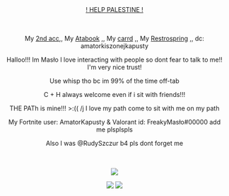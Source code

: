 
<div align="center">

ㅤㅤㅤㅤ<p>  [! HELP PALESTINE !](https://arab.org/click-to-help/palestine/) <p/>
</div>


<div align="center">

ㅤㅤㅤㅤ<p> My [2nd acc](https://github.com/MasloWybuchowe),, My [Atabook](https://maslo.atabook.org) ,, My [ carrd](https://masllo.carrd.co) ,, My [Restrospring](https://retrospring.net/@Maslo) ,, dc: amatorkiszonejkapusty <p/>
<p> Halloo!!! Im Masło I love interacting with people so dont fear to talk to me!! I'm very nice trust!</p>
<p>Use whisp tho bc im 99% of the time off-tab</p>
<p>C + H always welcome even if i sit with friends!!!</p>
<p>THE PATh is mine!!! >:(( /j I love my path come to sit with me on my path</p>
<p>My Fortnite user: AmatorKapusty & Valorant id: FreakyMasło#00000 add me plsplspls</p>
<p>Also I was @RudySzczur b4 pls dont forget me</p>

ㅤㅤㅤㅤ<p>  ![](https://komarev.com/ghpvc/?username=RudySzczur&label=views&color=cc8706) <p/>

<img src="https://media.discordapp.net/attachments/872217789589504031/1266215074511458355/image.png?ex=66a4562e&is=66a304ae&hm=e360d62066153041aa8b43646b270782f2e46111f18087f46075f94360e96a23&=&format=webp&quality=lossless&width=500&height=350">
<img src="https://media.discordapp.net/attachments/1256979875953115158/1259230519774806016/image.png?ex=668aed4f&is=66899bcf&hm=d03b9bed1231af4133cb6af39c57c58bb4f36a47512f83a5a947bdabd8afe68c&=&format=webp&quality=lossless&width=1078&height=662">

</div>
